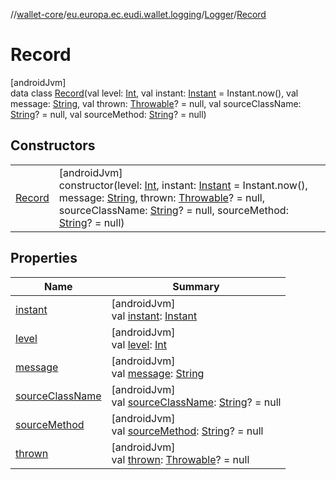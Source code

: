 //[wallet-core](../../../../index.md)/[eu.europa.ec.eudi.wallet.logging](../../index.md)/[Logger](../index.md)/[Record](index.md)

# Record

[androidJvm]\
data class [Record](index.md)(val level: [Int](https://kotlinlang.org/api/latest/jvm/stdlib/kotlin/-int/index.html), val instant: [Instant](https://developer.android.com/reference/kotlin/java/time/Instant.html) = Instant.now(), val message: [String](https://kotlinlang.org/api/latest/jvm/stdlib/kotlin/-string/index.html), val thrown: [Throwable](https://kotlinlang.org/api/latest/jvm/stdlib/kotlin/-throwable/index.html)? = null, val sourceClassName: [String](https://kotlinlang.org/api/latest/jvm/stdlib/kotlin/-string/index.html)? = null, val sourceMethod: [String](https://kotlinlang.org/api/latest/jvm/stdlib/kotlin/-string/index.html)? = null)

## Constructors

| | |
|---|---|
| [Record](-record.md) | [androidJvm]<br>constructor(level: [Int](https://kotlinlang.org/api/latest/jvm/stdlib/kotlin/-int/index.html), instant: [Instant](https://developer.android.com/reference/kotlin/java/time/Instant.html) = Instant.now(), message: [String](https://kotlinlang.org/api/latest/jvm/stdlib/kotlin/-string/index.html), thrown: [Throwable](https://kotlinlang.org/api/latest/jvm/stdlib/kotlin/-throwable/index.html)? = null, sourceClassName: [String](https://kotlinlang.org/api/latest/jvm/stdlib/kotlin/-string/index.html)? = null, sourceMethod: [String](https://kotlinlang.org/api/latest/jvm/stdlib/kotlin/-string/index.html)? = null) |

## Properties

| Name | Summary |
|---|---|
| [instant](instant.md) | [androidJvm]<br>val [instant](instant.md): [Instant](https://developer.android.com/reference/kotlin/java/time/Instant.html) |
| [level](level.md) | [androidJvm]<br>val [level](level.md): [Int](https://kotlinlang.org/api/latest/jvm/stdlib/kotlin/-int/index.html) |
| [message](message.md) | [androidJvm]<br>val [message](message.md): [String](https://kotlinlang.org/api/latest/jvm/stdlib/kotlin/-string/index.html) |
| [sourceClassName](source-class-name.md) | [androidJvm]<br>val [sourceClassName](source-class-name.md): [String](https://kotlinlang.org/api/latest/jvm/stdlib/kotlin/-string/index.html)? = null |
| [sourceMethod](source-method.md) | [androidJvm]<br>val [sourceMethod](source-method.md): [String](https://kotlinlang.org/api/latest/jvm/stdlib/kotlin/-string/index.html)? = null |
| [thrown](thrown.md) | [androidJvm]<br>val [thrown](thrown.md): [Throwable](https://kotlinlang.org/api/latest/jvm/stdlib/kotlin/-throwable/index.html)? = null |

